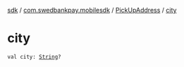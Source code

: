 [sdk](../../index.md) / [com.swedbankpay.mobilesdk](../index.md) / [PickUpAddress](index.md) / [city](./city.md)

# city

`val city: `[`String`](https://kotlinlang.org/api/latest/jvm/stdlib/kotlin/-string/index.html)`?`
